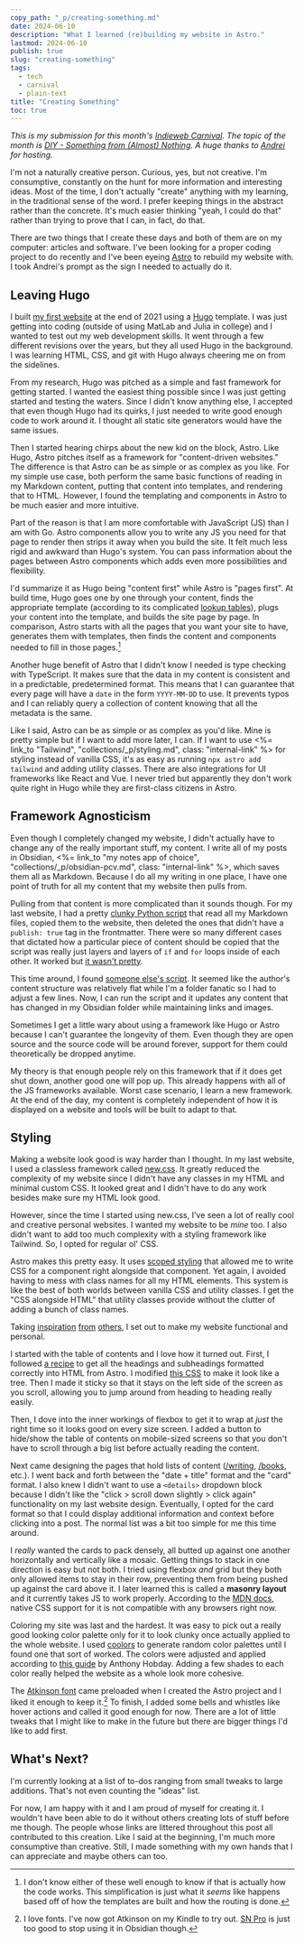 ```yaml
---
copy_path: "_p/creating-something.md"
date: 2024-06-10
description: "What I learned (re)building my website in Astro."
lastmod: 2024-06-10
publish: true
slug: "creating-something"
tags: 
  - tech
  - carnival
  - plain-text
title: "Creating Something"
toc: true
---
```


*This is my submission for this month's [Indieweb Carnival](https://indieweb.org/indieweb-carnival). The topic of the month is [DIY - Something from (Almost) Nothing](https://andrei.xyz/post/indieweb-carnival-june-2024-diy-something-from-nothing/). A huge thanks to [Andrei](https://andrei.xyz/) for hosting.*

I'm not a naturally creative person. Curious, yes, but not creative. I'm consumptive, constantly on the hunt for more information and interesting ideas. Most of the time, I don't actually "create" anything with my learning, in the traditional sense of the word. I prefer keeping things in the abstract rather than the concrete. It's much easier thinking "yeah, I could do that" rather than trying to prove that I can, in fact, do that.

There are two things that I create these days and both of them are on my computer: articles and software. I've been looking for a proper coding project to do recently and I've been eyeing [Astro](https://astro.build) to rebuild my website with. I took Andrei's prompt as the sign I needed to actually do it.

## Leaving Hugo

I built [my first website](https://github.com/Westley-Winks/website-rev-1) at the end of 2021 using a [Hugo](https://gohugo.io/) template. I was just getting into coding (outside of using MatLab and Julia in college) and I wanted to test out my web development skills. It went through a few different revisions over the years, but they all used Hugo in the background. I was learning HTML, CSS, and git with Hugo always cheering me on from the sidelines.

From my research, Hugo was pitched as a simple and fast framework for getting started. I wanted the easiest thing possible since I was just getting started and testing the waters. Since I didn't know anything else, I accepted that even though Hugo had its quirks, I just needed to write good enough code to work around it. I thought all static site generators would have the same issues.

Then I started hearing chirps about the new kid on the block, Astro. Like Hugo, Astro pitches itself as a framework for "content-driven websites." The difference is that Astro can be as simple or as complex as you like. For my simple use case, both perform the same basic functions of reading in my Markdown content, putting that content into templates, and rendering that to HTML. However, I found the templating and components in Astro to be much easier and more intuitive.

Part of the reason is that I am more comfortable with JavaScript (JS) than I am with Go. Astro components allow you to write any JS you need for that page to render then strips it away when you build the site. It felt much less rigid and awkward than Hugo's system. You can pass information about the pages between Astro components which adds even more possibilities and flexibility.

I'd summarize it as Hugo being "content first" while Astro is "pages first". At build time, Hugo goes one by one through your content, finds the appropriate template (according to its complicated [lookup tables](https://gohugo.io/templates/lookup-order/)), plugs your content into the template, and builds the site page by page. In comparison, Astro starts with all the pages that you want your site to have, generates them with templates, then finds the content and components needed to fill in those pages.[^1]

Another huge benefit of Astro that I didn't know I needed is type checking with TypeScript. It makes sure that the data in my content is consistent and in a predictable, predetermined format. This means that I can guarantee that every page will have a `date` in the form `YYYY-MM-DD` to use. It prevents typos and I can reliably query a collection of content knowing that all the metadata is the same.

Like I said, Astro can be as simple or as complex as you'd like. Mine is pretty simple but if I want to add more later, I can. If I want to use <%= link_to "Tailwind", "collections/_p/styling.md", class: "internal-link" %> for styling instead of vanilla CSS, it's as easy as running `npx astro add tailwind` and adding utility classes. There are also integrations for UI frameworks like React and Vue. I never tried but apparently they don't work quite right in Hugo while they are first-class citizens in Astro.

## Framework Agnosticism

Even though I completely changed my website, I didn't actually have to change any of the really important stuff, my content. I write all of my posts in Obsidian, <%= link_to "my notes app of choice", "collections/_p/obsidian-pcv.md", class: "internal-link" %>, which saves them all as Markdown. Because I do all my writing in one place, I have one point of truth for all my content that my website then pulls from.

Pulling from that content is more complicated than it sounds though. For my last website, I had a pretty [clunky Python script](https://github.com/Westley-Winks/obsidian-to-hugo) that read all my Markdown files, copied them to the website, then deleted the ones that didn't have a `publish: true` tag in the frontmatter. There were so many different cases that dictated how a particular piece of content should be copied that the script was really just layers and layers of `if` and `for` loops inside of each other. It worked but [it wasn't pretty](https://github.com/Westley-Winks/obsidian-to-hugo/blob/main/src/obsidian_to_hugo/obsidian_to_hugo.py#L107).

This time around, I found [someone else's script](https://github.com/Westley-Winks/obsidian-to-astro-sync). It seemed like the author's content structure was relatively flat while I'm a folder fanatic so I had to adjust a few lines. Now, I can run the script and it updates any content that has changed in my Obsidian folder while maintaining links and images.

Sometimes I get a little wary about using a framework like Hugo or Astro because I can't guarantee the longevity of them. Even though they are open source and the source code will be around forever, support for them could theoretically be dropped anytime.

My theory is that enough people rely on this framework that if it does get shut down, another good one will pop up. This already happens with all of the JS frameworks available. Worst case scenario, I learn a new framework. At the end of the day, my content is completely independent of how it is displayed on a website and tools will be built to adapt to that.

## Styling

Making a website look good is way harder than I thought. In my last website, I used a classless framework called [new.css](https://newcss.net/). It greatly reduced the complexity of my website since I didn't have any classes in my HTML and minimal custom CSS. It looked great and I didn't have to do any work besides make sure my HTML look good.

However, since the time I started using new.css, I've seen a lot of really cool and creative personal websites. I wanted my website to be *mine* too. I also didn't want to add too much complexity with a styling framework like Tailwind. So, I opted for regular ol' CSS.

Astro makes this pretty easy. It uses [scoped styling](https://docs.astro.build/en/guides/styling/#scoped-styles) that allowed me to write CSS for a component right alongside that component. Yet again, I avoided having to mess with class names for all my HTML elements. This system is like the best of both worlds between vanilla CSS and utility classes. I get the "CSS alongside HTML" that utility classes provide without the clutter of adding a bunch of class names.

Taking [inspiration](https://brutal.elian.codes/) [from](https://flamedfury.com/posts/) [others](https://piccalil.li/), I set out to make my website functional and personal.

I started with the table of contents and I love how it turned out. First, I followed [a recipe](https://kld.dev/building-table-of-contents/) to get all the headings and subheadings formatted correctly into HTML from Astro. I modified [this CSS](https://gist.github.com/dylancwood/7368914) to make it look like a tree. Then I made it sticky so that it stays on the left side of the screen as you scroll, allowing you to jump around from heading to heading really easily.

Then, I dove into the inner workings of flexbox to get it to wrap at *just* the right time so it looks good on every size screen. I added a button to hide/show the table of contents on mobile-sized screens so that you don't have to scroll through a big list before actually reading the content.

Next came designing the pages that hold lists of content ([/writing](/p/), [/books](/b/), etc.). I went back and forth between the "date + title" format and the "card" format. I also knew I didn't want to use a `<details>` dropdown block because I didn't like the "click > scroll down slightly > click again" functionality on my last website design. Eventually, I opted for the card format so that I could display additional information and context before clicking into a post. The normal list was a bit too simple for me this time around.

I *really* wanted the cards to pack densely, all butted up against one another horizontally and vertically like a mosaic. Getting things to stack in one direction is easy but not both. I tried using flexbox *and* grid but they both only allowed items to stay in their row, preventing them from being pushed up against the card above it. I later learned this is called a **masonry layout** and it currently takes JS to work properly. According to the [MDN docs](https://developer.mozilla.org/en-US/docs/Web/CSS/CSS_grid_layout/Masonry_layout), native CSS support for it is not compatible with any browsers right now.

Coloring my site was last and the hardest. It was easy to pick out a really good looking color palette only for it to look clunky once actually applied to the whole website. I used [coolors](https://coolors.co/) to generate random color palettes until I found one that sort of worked. The colors were adjusted and applied according to [this guide](https://anthonyhobday.com/sideprojects/saferules/) by Anthony Hobday. Adding a few shades to each color really helped the website as a whole look more cohesive.

The [Atkinson font](https://brailleinstitute.org/freefont) came preloaded when I created the Astro project and I liked it enough to keep it.[^2] To finish, I added some bells and whistles like hover actions and called it good enough for now. There are a lot of little tweaks that I might like to make in the future but there are bigger things I'd like to add first.

## What's Next?

I'm currently looking at a list of to-dos ranging from small tweaks to large additions. That's not even counting the "ideas" list.

For now, I am happy with it and I am proud of myself for creating it. I wouldn't have been able to do it without others creating lots of stuff before me though. The people whose links are littered throughout this post all contributed to this creation. Like I said at the beginning, I'm much more consumptive than creative. Still, I made something with my own hands that I can appreciate and maybe others can too.

[^1]: I don't know either of these well enough to know if that is actually how the code works. This simplification is just what it *seems* like happens based off of how the templates are built and how the routing is done.
[^2]: I love fonts. I've now got Atkinson on my Kindle to try out. [SN Pro](https://supernotes.app/blog/posts/sn-pro-font-family/) is just too good to stop using it in Obsidian though.
